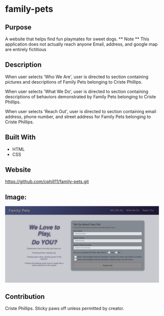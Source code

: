 # family-pets

## Purpose
A website that helps find fun playmates for sweet dogs.
** Note **
This application does not actually reach anyone
Email, address, and google map are entirely fictitious

## Description
When user selects 'Who We Are', user is directed to section containing pictures and descriptions of Family Pets belonging to Criste Phillips.

When user selects 'What We Do', user is directed to section containing descriptions of behaviors demonstrated by Family Pets belonging to Criste Phillips.

When user selects 'Reach Out', user is directed to section containing email address, phone number, and street address for  Family Pets belonging to Criste Phillips.

## Built With
* HTML
* CSS

## Website
https://github.com/cphill11/family-pets.git


## Image: 
![Screenshot](public/template/assets/images/screenshot.png)
## Contribution
Criste Phillips.  Sticky paws off unless permitted by creator.